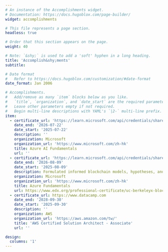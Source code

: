 ```yaml
---
# An instance of the Accomplishments widget.
# Documentation: https://docs.hugoblox.com/page-builder/
widget: accomplishments

# This file represents a page section.
headless: true

# Order that this section appears on the page.
weight: 40

# Note: `&shy;` is used to add a 'soft' hyphen in a long heading.
title: 'Accomplish&shy;ments'
subtitle:

# Date format
#   Refer to https://docs.hugoblox.com/customization/#date-format
date_format: Jan 2006

# Accomplishments.
#   Add/remove as many `item` blocks below as you like.
#   `title`, `organization`, and `date_start` are the required parameters.
#   Leave other parameters empty if not required.
#   Begin multi-line descriptions with YAML's `|2-` multi-line prefix.
item:
  - certificate_url: 'https://learn.microsoft.com/api/credentials/share/zh-hk/SamWuKaCheong-6948/BD3199E500D69E6E?sharingId=15EA9F39E6BF8FB4'
    date_end: '2026-07-22'
    date_start: '2025-07-22'
    description: ''
    organization: Microsoft
    organization_url: 'https://www.microsoft.com/zh-hk'
    title: Azure AI Fundamentals
    url: ''
  - certificate_url: 'https://learn.microsoft.com/api/credentials/share/zh-hk/SamWuKaCheong-6948/ABA2B0E3AACFA965?sharingId=15EA9F39E6BF8FB4'
    date_end: '2026-08-09'
    date_start: '2025-08-09'
    description: Formulated informed blockchain models, hypotheses, and use cases.
    organization: Microsoft
    organization_url: 'https://www.microsoft.com/zh-hk'
    title: Azure Fundamentals
    url: https://www.edx.org/professional-certificate/uc-berkeleyx-blockchain-fundamentals
  - certificate_url: https://www.datacamp.com
    date_end: '2028-09-30'
    date_start: '2025-09-30'
    description: ''
    organization: AWS
    organization_url: 'https://aws.amazon.com/tw/'
    title: 'AWS Certified Solution Architect - Associate'
    url: ''

design:
  columns: '1'
---
```

